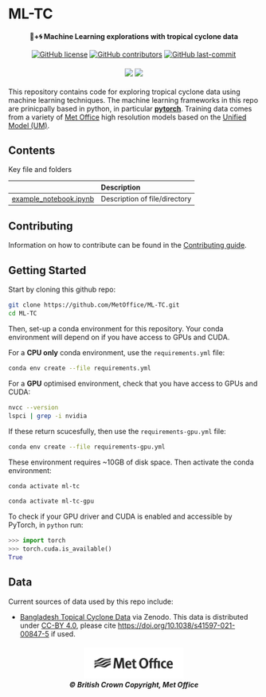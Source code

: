 

# ML-TC



<h4 align="center">
🤖+🌀 Machine Learning explorations with tropical cyclone data
</h4>

<p align="center">
  <a href="https://github.com/MetOffice/ML-TC/LICENSE">
      <img src="https://img.shields.io/github/license/MetOffice/ML-TC.svg?style=flat-square"
          alt="GitHub license" /></a>

  <a href="https://GitHub.com/MetOffice/ML-TC/graphs/contributors/">
       <img src="https://img.shields.io/github/contributors/MetOffice/ML-TC.svg?style=flat-square"
            alt="GitHub contributors" /></a>
  <a href="">
      <img src="https://img.shields.io/github/last-commit/MetOffice/ML-TC?style=flat-square"
          alt="GitHub last-commit" /></a>
</p>

<h4 align="center">
<a href=""><img src="https://img.shields.io/badge/python-3670A0?style=for-the-badge&logo=python&logoColor=ffdd54"/></a> <a href=""><img src="https://img.shields.io/badge/PyTorch-%23EE4C2C.svg?style=for-the-badge&logo=PyTorch&logoColor=white"/></a>
</h4>

This repository contains code for exploring tropical cyclone data using machine learning techniques.  The machine learning frameworks in this repo are prinicpally based in python, in particular **[pytorch](https://pytorch.org/)**.  Training data comes from a variety of [Met Office](https://www.metoffice.gov.uk/) high resolution models based on the [Unified Model (UM)](https://www.metoffice.gov.uk/research/approach/modelling-systems/unified-model/index).

## Contents
Key file and folders

|   |Description |
|--:|:---|
| [example_notebook.ipynb](dir/example_notebook.ipynb)  |Description of file/directory   |

## Contributing
Information on how to contribute can be found in the [Contributing guide](CONTRIBUTING.md).

## Getting Started

Start by cloning this github repo:

```bash
git clone https://github.com/MetOffice/ML-TC.git
cd ML-TC
```

Then, set-up a conda environment for this repository.  Your conda environment will depend on if you have access to GPUs and CUDA.

For a **CPU only** conda environment, use the `requirements.yml` file:

```bash
conda env create --file requirements.yml
```

For a **GPU** optimised environment, check that you have access to GPUs and CUDA:

```bash
nvcc --version
lspci | grep -i nvidia
```

If these return scucesfully, then use the `requirements-gpu.yml` file:

```bash
conda env create --file requirements-gpu.yml
```

These environment requires ~10GB of disk space.  Then activate the conda environment:

```bash
conda activate ml-tc
```
```bash
conda activate ml-tc-gpu
```

To check if your GPU driver and CUDA is enabled and accessible by PyTorch, in `python` run:

```python
>>> import torch
>>> torch.cuda.is_available()
True
```

## Data

Current sources of data used by this repo include:

* [Bangladesh Topical Cyclone Data](https://doi.org/10.5281/zenodo.3600201.) via Zenodo. This data is distributed under [CC-BY 4.0](https://creativecommons.org/licenses/by/4.0/), please cite https://doi.org/10.1038/s41597-021-00847-5 if used.

<h5 align="center">
<img src="etc/MO_MASTER_black_mono_for_light_backg_RBG.png" width="200" alt="Met Office"> <br>
&copy; British Crown Copyright, Met Office
</h5>
